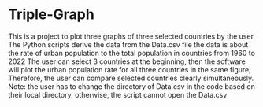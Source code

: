# Triple-Graph
This is a project to plot three graphs of three selected countries by the user.
The Python scripts derive the data from the Data.csv file
the data is about the rate of urban population to the total population in countries from 1960 to 2022
The user can select 3 countries at the beginning, then the software will plot the urban population rate for all three countries in the same figure; Therefore, the user can compare selected countries clearly simultaneously.
Note: the user has to change the directory of Data.csv in the code based on their local directory, otherwise, the script cannot open the Data.csv
